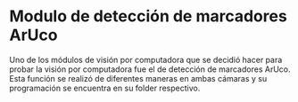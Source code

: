 # Modulo de detección de marcadores ArUco
Uno de los módulos de visión por computadora que se decidió hacer para probar la visión por computadora fue el de detección de marcadores ArUco. Esta función se realizó 
de diferentes maneras en ambas cámaras y su programación se encuentra en su folder respectivo. 
